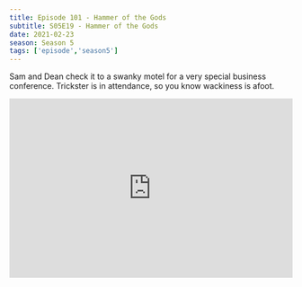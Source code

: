 ```yaml
---
title: Episode 101 - Hammer of the Gods
subtitle: S05E19 - Hammer of the Gods
date: 2021-02-23
season: Season 5
tags: ['episode','season5']
---
```


Sam and Dean check it to a swanky motel for a very special business conference. Trickster is in attendance, so you know wackiness is afoot.

<iframe src="https://cast.rocks/player/27557/Supernatural-101-Hammer-of-the-Gods.mp3?episodeTitle=Episode%20101%20-%20Hammer%20of%20the%20Gods&podcastTitle=Couple%20of%20Idjits&episodeDate=February%2024th%2C%202021&imageURL=https%3A%2F%2Fcast.rocks%2Fhosting%2F27557%2Ffeeds%2FCAURZ.jpg" style="border: none; min-height: 265px; max-height: 320px; max-width: 558px; min-width: 270px; width: 100%; height: 100%;" scrollbars="no"></iframe>

